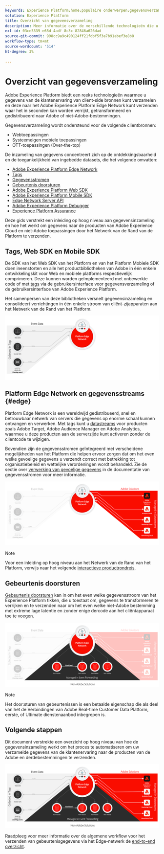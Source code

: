 ```yaml
---
keywords: Experience Platform;home;populaire onderwerpen;gegevensverzameling;starten;web-SDK
solution: Experience Platform
title: Overzicht van gegevensverzameling
description: Meer informatie over de verschillende technologieën die u nodig hebt om gegevens te verzamelen over de ervaringen van klanten in Adobe Experience Platform.
exl-id: 03ce5339-e68d-4adf-8c3c-82846a626dad
source-git-commit: 998cc9a9c490124ff21fdbf5f3a7b91abef3e8b8
workflow-type: tm+mt
source-wordcount: '514'
ht-degree: 3%

---
```


# Overzicht van gegevensverzameling

Adobe Experience Platform biedt een reeks technologieën waarmee u gegevens van de klantenervaring van client-side bronnen kunt verzamelen en deze naar het Adobe Experience Platform Edge Network kunt verzenden waar het in seconden kan worden verrijkt, getransformeerd en gedistribueerd naar Adobe of niet-Adobe-bestemmingen.

Gegevensverzameling wordt ondersteund voor de volgende clientbronnen:

* Webtoepassingen
* Systeemeigen mobiele toepassingen
* OTT-toepassingen (Over-the-top)

De inzameling van gegevens concentreert zich op de ontdekkingsbaarheid en de toegankelijkheid van ingebedde datasets, die het volgende omvatten:

* [Adobe Experience Platform Edge Network](https://experienceleague.adobe.com/docs/web-sdk-learn/tutorials/introduction-to-web-sdk-and-edge-network.html)
* [Tags](../tags/home.md)
* [Gegevensstromen](../datastreams/overview.md)
* [Gebeurtenis doorsturen](../tags/ui/event-forwarding/overview.md)
* [Adobe Experience Platform Web SDK](../edge/home.md)
* [Adobe Experience Platform Mobile SDK](https://aep-sdks.gitbook.io/docs/)
* [Edge Network Server API](../server-api/overview.md)
* [Adobe Experience Platform Debugger](https://chrome.google.com/webstore/detail/adobe-experience-platform/bfnnokhpnncpkdmbokanobigaccjkpob?hl=en)
* [Experience Platform Assurance](../assurance/home.md)


Deze gids verstrekt een inleiding op hoog niveau aan gegevensinzameling en hoe het werkt om gegevens naar de producten van Adobe Experience Cloud en niet-Adobe toepassingen door het Netwerk van de Rand van de Platform te verzenden.

## Tags, Web SDK en Mobile SDK

De SDK van het Web SDK van het Platform en van het Platform Mobiele SDK doen ineenstorten en alle het productbibliotheken van Adobe in één enkele ontwikkelingskit voor Web en mobiele platforms respectievelijk comprimeren. Deze kunnen worden geïmplementeerd met onbewerkte code of met [tags](../tags/home.md) via de gebruikersinterface voor gegevensverzameling of de gebruikersinterface van Adobe Experience Platform.

Het samenpersen van deze bibliotheken versnelt gegevensinzameling en consolideert verrichtingen in één enkele stroom van cliënt-zijapparaten aan het Netwerk van de Rand van het Platform.

![Tags, Web SDK, Mobile SDK](./images/home/tags-sdks.png)

## Platform Edge Network en gegevensstreams {#edge}

Platform Edge Network is een wereldwijd gedistribueerd, snel en betrouwbaar netwerk van servers die gegevens op enorme schaal kunnen ontvangen en verwerken. Met tags kunt u [datastreams](../datastreams/overview.md) voor producten zoals Adobe Target, Adobe Audience Manager en Adobe Analytics, waarmee u deze producten aan de serverzijde kunt activeren zonder de clientcode te wijzigen.

Bovendien zijn de gegevensstromen geïntegreerd met verscheidene mogelijkheden van het Platform die helpen ervoor zorgen dat om het even welke gevoelige gegevens u verzendt correct met betrekking tot organisatiebeleid en wettelijke verordeningen wordt behandeld. Zie de sectie over [verwerking van gevoelige gegevens](../datastreams/overview.md#sensitive) in de documentatie van gegevensstromen voor meer informatie.

![Gegevensstromen en Adobe-oplossingen](./images/home/adobe-solutions.png)

>[!NOTE]
>
>Voor een inleiding op hoog niveau aan het Netwerk van de Rand van het Platform, verwijs naar het volgende [interactieve productrondreis](https://adobe-ideacloud.forgedx.com/adobe-adobe-edge-collection/adobe-experience-edge/public/mx?SUID=hgb1a48ICSCpbM6MzBYHbxnsh9DgjUy1).

## Gebeurtenis doorsturen

[Gebeurtenis doorsturen](../tags/ui/event-forwarding/overview.md) kan in om het even welke gegevensstroom van het Experience Platform tikken, die u toestaat om, gegevens te transformeren te verrijken en te verzenden naar om het even welke niet-Adobe bestemming met extreme lage latentie en zonder enige dercode aan het cliëntapparaat toe te voegen.

![Gebeurtenis doorsturen](./images/home/event-forwarding.png)

>[!NOTE]
>
>Het door:sturen van gebeurtenissen is een betaalde eigenschap die als deel van het de Verbindingen van Adobe Real-time Customer Data Platform, eerste, of Ultimate dienstenaanbod inbegrepen is.

## Volgende stappen

Dit document verstrekte een overzicht op hoog niveau van hoe de gegevensinzameling werkt om het proces te automatiseren om uw verzamelde gegevens van de klantenervaring naar de producten van de Adobe en derdebestemmingen te verzenden.

![Gegevensverzamelingskader](./images/home/collection.png)

Raadpleeg voor meer informatie over de algemene workflow voor het verzenden van gebeurtenisgegevens via het Edge-netwerk de [end-to-end overzicht](./e2e.md).

